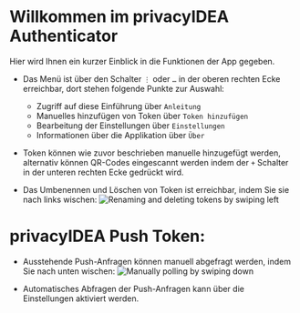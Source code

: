 # Willkommen im privacyIDEA Authenticator
Hier wird Ihnen ein kurzer Einblick in die Funktionen der App gegeben.

+ Das Menü ist über den Schalter `⋮` oder `…` in der oberen rechten Ecke erreichbar,
 dort stehen folgende Punkte zur Auswahl:
    + Zugriff auf diese Einführung über `Anleitung`
    + Manuelles hinzufügen von Token über `Token hinzufügen`
    + Bearbeitung der Einstellungen über `Einstellungen`
    + Informationen über die Applikation über `Über`
    
+ Token können wie zuvor beschrieben manuelle hinzugefügt werden, alternativ können QR-Codes
eingescannt werden indem der `+` Schalter in der unteren rechten Ecke gedrückt wird.

+ Das Umbenennen und Löschen von Token ist erreichbar, indem Sie sie nach links wischen:
![Renaming and deleting tokens by swiping left](resource:res/gif/help_delete_rename.gif)

# privacyIDEA Push Token:

+ Ausstehende Push-Anfragen können manuell abgefragt werden, indem Sie nach unten wischen:
![Manually polling by swiping down](resource:res/gif/help_manual_poll.gif)

+ Automatisches Abfragen der Push-Anfragen kann über die Einstellungen aktiviert werden.